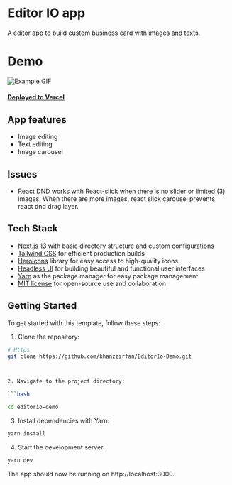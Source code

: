 # Editor IO app

A editor app to build custom business card with images and texts.

# Demo

![Example GIF](editorio.gif)

#### [Deployed to Vercel](https://nextjs-tailwindcss-ts.vercel.app/)

## App features

- Image editing
- Text editing
- Image carousel

## Issues

- React DND works with React-slick when there is no slider or limited (3) images. When there are more images, react slick carousel prevents react dnd drag layer.

## Tech Stack

- [Next.js 13](https://nextjs.org/) with basic directory structure and custom configurations
- [Tailwind CSS](https://tailwindcss.com/) for efficient production builds
- [Heroicons](https://heroicons.com/) library for easy access to high-quality icons
- [Headless UI](https://headlessui.com/) for building beautiful and functional user interfaces
- [Yarn](https://yarnpkg.com/) as the package manager for easy package management
- [MIT license](https://opensource.org/licenses/MIT) for open-source use and collaboration

## Getting Started

To get started with this template, follow these steps:

1. Clone the repository:

````bash
# Https
git clone https://github.com/khanzzirfan/EditorIo-Demo.git



2. Navigate to the project directory:

```bash

cd editorio-demo
````

3. Install dependencies with Yarn:

```bash
yarn install
```

4. Start the development server:

```bash
yarn dev
```

The app should now be running on http://localhost:3000.
